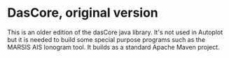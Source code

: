 # DasCore, original version

This is an older edition of the dasCore java library.  It's not used in 
Autoplot but it is needed to build some special purpose programs such as
the MARSIS AIS Ionogram tool.  It builds as a standard Apache Maven project.



